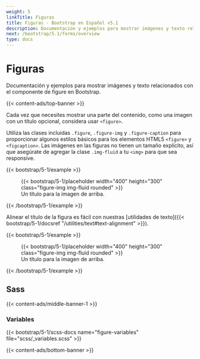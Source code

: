 ```yaml
---
weight: 5
linkTitle: Figuras
title: Figuras · Bootstrap en Español v5.1
description: Documentación y ejemplos para mostrar imágenes y texto relacionados con el componente de figure en Bootstrap.
next: /bootstrap/5.1/forms/overview
type: docs
---
```


# Figuras

Documentación y ejemplos para mostrar imágenes y texto relacionados con el componente de figure en Bootstrap.

{{< content-ads/top-banner >}}

Cada vez que necesites mostrar una parte del contenido, como una imagen con un título opcional, considera usar `<figure>`.

Utiliza las clases incluidas `.figure`, `.figure-img` y `.figure-caption` para proporcionar algunos estilos básicos para los elementos HTML5 `<figure>` y `<figcaption>`. Las imágenes en las figuras no tienen un tamaño explícito, así que asegúrate de agregar la clase `.img-fluid` a tu `<img>` para que sea responsive.

{{< bootstrap/5-1/example >}}
<figure class="figure">
  {{< bootstrap/5-1/placeholder width="400" height="300" class="figure-img img-fluid rounded" >}}
  <figcaption class="figure-caption">Un título para la imagen de arriba.</figcaption>
</figure>
{{< /bootstrap/5-1/example >}}

Alinear el título de la figura es fácil con nuestras [utilidades de texto]({{< bootstrap/5-1/docsref "/utilities/text#text-alignment" >}}).

{{< bootstrap/5-1/example >}}
<figure class="figure">
  {{< bootstrap/5-1/placeholder width="400" height="300" class="figure-img img-fluid rounded" >}}
  <figcaption class="figure-caption text-end">Un título para la imagen de arriba.</figcaption>
</figure>
{{< /bootstrap/5-1/example >}}

## Sass

{{< content-ads/middle-banner-1 >}}

### Variables

{{< bootstrap/5-1/scss-docs name="figure-variables" file="scss/_variables.scss" >}}

{{< content-ads/bottom-banner >}}